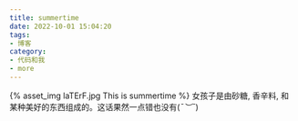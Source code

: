 ```yaml
---
title: summertime
date: 2022-10-01 15:04:20
tags:
- 博客
category:
- 代码和我
- more
---
```

{% asset_img laTErF.jpg This is summertime %}
女孩子是由砂糖, 香辛料, 和某种美好的东西组成的。这话果然一点错也没有(*¯︶¯*)